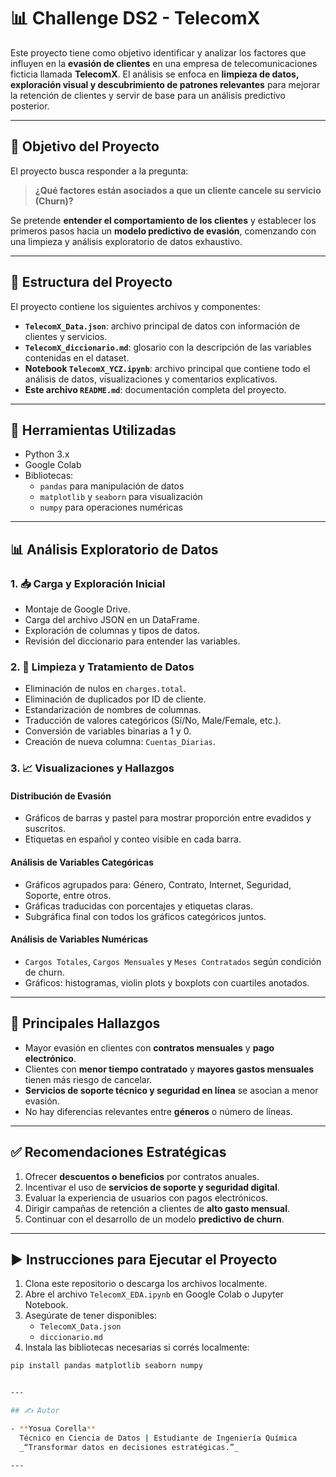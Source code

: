 # 📊 Challenge DS2 - TelecomX

Este proyecto tiene como objetivo identificar y analizar los factores que influyen en la **evasión de clientes** en una empresa de telecomunicaciones ficticia llamada **TelecomX**. El análisis se enfoca en **limpieza de datos, exploración visual y descubrimiento de patrones relevantes** para mejorar la retención de clientes y servir de base para un análisis predictivo posterior.

---

## 🎯 Objetivo del Proyecto

El proyecto busca responder a la pregunta:  
> **¿Qué factores están asociados a que un cliente cancele su servicio (Churn)?**

Se pretende **entender el comportamiento de los clientes** y establecer los primeros pasos hacia un **modelo predictivo de evasión**, comenzando con una limpieza y análisis exploratorio de datos exhaustivo.

---

## 🧾 Estructura del Proyecto

El proyecto contiene los siguientes archivos y componentes:

- **`TelecomX_Data.json`**: archivo principal de datos con información de clientes y servicios.
- **`TelecomX_diccionario.md`**: glosario con la descripción de las variables contenidas en el dataset.
- **Notebook `TelecomX_YCZ.ipynb`**: archivo principal que contiene todo el análisis de datos, visualizaciones y comentarios explicativos.
- **Este archivo `README.md`**: documentación completa del proyecto.

---

## 🧪 Herramientas Utilizadas

- Python 3.x
- Google Colab 
- Bibliotecas:
  - `pandas` para manipulación de datos
  - `matplotlib` y `seaborn` para visualización
  - `numpy` para operaciones numéricas

---

## 📊 Análisis Exploratorio de Datos

### 1. 📥 Carga y Exploración Inicial
- Montaje de Google Drive.
- Carga del archivo JSON en un DataFrame.
- Exploración de columnas y tipos de datos.
- Revisión del diccionario para entender las variables.

### 2. 🧹 Limpieza y Tratamiento de Datos
- Eliminación de nulos en `charges.total`.
- Eliminación de duplicados por ID de cliente.
- Estandarización de nombres de columnas.
- Traducción de valores categóricos (Sí/No, Male/Female, etc.).
- Conversión de variables binarias a 1 y 0.
- Creación de nueva columna: `Cuentas_Diarias`.

### 3. 📈 Visualizaciones y Hallazgos

#### Distribución de Evasión
- Gráficos de barras y pastel para mostrar proporción entre evadidos y suscritos.
- Etiquetas en español y conteo visible en cada barra.

#### Análisis de Variables Categóricas
- Gráficos agrupados para: Género, Contrato, Internet, Seguridad, Soporte, entre otros.
- Gráficas traducidas con porcentajes y etiquetas claras.
- Subgráfica final con todos los gráficos categóricos juntos.

#### Análisis de Variables Numéricas
- `Cargos Totales`, `Cargos Mensuales` y `Meses Contratados` según condición de churn.
- Gráficos: histogramas, violin plots y boxplots con cuartiles anotados.

---

## 📌 Principales Hallazgos

- Mayor evasión en clientes con **contratos mensuales** y **pago electrónico**.
- Clientes con **menor tiempo contratado** y **mayores gastos mensuales** tienen más riesgo de cancelar.
- **Servicios de soporte técnico y seguridad en línea** se asocian a menor evasión.
- No hay diferencias relevantes entre **géneros** o número de líneas.

---

## ✅ Recomendaciones Estratégicas

1. Ofrecer **descuentos o beneficios** por contratos anuales.
2. Incentivar el uso de **servicios de soporte y seguridad digital**.
3. Evaluar la experiencia de usuarios con pagos electrónicos.
4. Dirigir campañas de retención a clientes de **alto gasto mensual**.
5. Continuar con el desarrollo de un modelo **predictivo de churn**.

---

## ▶️ Instrucciones para Ejecutar el Proyecto

1. Clona este repositorio o descarga los archivos localmente.
2. Abre el archivo `TelecomX_EDA.ipynb` en Google Colab o Jupyter Notebook.
3. Asegúrate de tener disponibles:
   - `TelecomX_Data.json`
   - `diccionario.md`
4. Instala las bibliotecas necesarias si corrés localmente:
```bash
pip install pandas matplotlib seaborn numpy


---

## ✍️ Autor

- **Yosua Corella**  
  Técnico en Ciencia de Datos | Estudiante de Ingeniería Química  
  _“Transformar datos en decisiones estratégicas.”_

---

